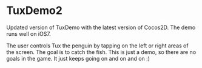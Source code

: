 TuxDemo2
========

Updated version of TuxDemo with the latest version of Cocos2D. The demo runs well on iOS7. 

The user controls Tux the penguin by tapping on the left or right areas of the screen. The goal is to catch the fish. 
This is just a demo, so there are no goals in the game. It just keeps going on and on and on :)
